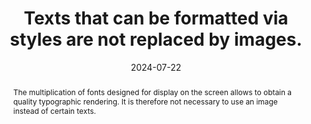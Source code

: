 ---
title: Texts that can be formatted via styles are not replaced by images.
abstract: The multiplication of fonts designed for display on the screen allows to obtain a quality typographic rendering. It is therefore not necessary to use an image instead of certain texts.
categories:
  - Presentation
agrege: O4182-E062
opquast: 4 182
indiceebook: "62"
description: Režim nr. 062
before: "061"
weight: "062"
after: "063"
actif: "1"
layout: rules
date: 2024-07-22
tags:
  - View
  - Usability
  - Readability
objectif:
  - Facilitate the adaptation of rendering to media (mobile or otherwise) or to the needs of readers (expanding the size of the characters, changing colors, police, fat, justification, etc. ).
  - Improve accessibility of content to readers with disabilities.
  - Improve the inclusion of content by search engines specific to reading software.
Meo:
  - Use formatted HTML text using CSS styles (especially downloadable or Web font fonts)
Controle:
  - "This verification requires a visual review of the pages to identify images containing only text and to evaluate whether a CSS formatting would have made it possible to obtain a rendering. For each page containing&nbsp;: Review images (HTML and possibly CSS background images used to simulate a partial texture&nbsp;: scroll, notebook sheet, etc.). Make sure that the textual images correspond only to formatting that cannot be obtained through CSS styles. Are excluded from this requirement&nbsp;: logos, promotional graphics."
epubcheck: null
ace: null
humancheck: true
ReadiumGoToolkit: null
Source:
  - Opquast
Referentiel:
  - N/A
steps:
  - Design
  - Crafting
  - Development
---